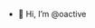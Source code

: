 - 👋 Hi, I’m @oactive

<!---
oactive/oactive is a ✨ special ✨ repository because its `README.md` (this file) appears on your GitHub profile.
You can click the Preview link to take a look at your changes.
--->
